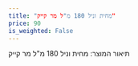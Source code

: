 ```yaml
---
title: "מחית וניל 180 מ"ל מר קייק"
price: 90
is_weighted: False
---
```


תיאור המוצר: מחית וניל 180 מ"ל מר קייק
